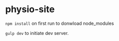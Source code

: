# physio-site

`npm install` on first run to donwload node_modules

`gulp dev` to initiate dev server.